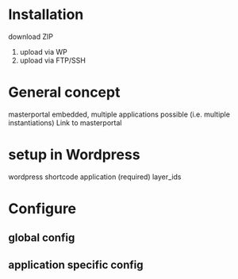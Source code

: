 # Installation
download ZIP 
1) upload via WP
2) upload via FTP/SSH

# General concept
masterportal embedded, multiple applications possible (i.e. multiple instantiations)
Link to masterportal

# setup in Wordpress

wordpress shortcode
    application (required)
    layer_ids

# Configure
## global config
## application specific config


